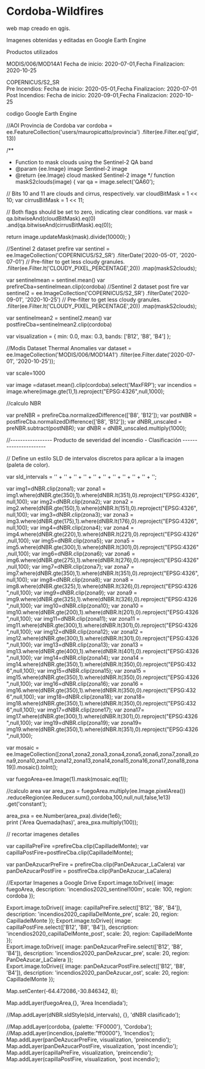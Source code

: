# Cordoba-Wildfires
web map creado en qgis.

Imagenes obtenidas y editadas en Google Earth Engine

Productos  utilizados

MODIS/006/MOD14A1
Fecha de inicio: 2020-07-01,Fecha Finalizacion: 2020-10-25

COPERNICUS/S2_SR  
Pre Incendios: Fecha de inicio: 2020-05-01,Fecha Finalizacion: 2020-07-01
Post Incendios: Fecha de inicio: 2020-09-01,Fecha Finalizacion: 2020-10-25

codigo Google Earth Engine 


//AOI Provincia de Cordoba
var cordoba = ee.FeatureCollection('users/mauropicatto/provincia')
              .filter(ee.Filter.eq('gid', 13))

/**
 * Function to mask clouds using the Sentinel-2 QA band
 * @param {ee.Image} image Sentinel-2 image
 * @return {ee.Image} cloud masked Sentinel-2 image
 */
function maskS2clouds(image) {
  var qa = image.select('QA60');

  // Bits 10 and 11 are clouds and cirrus, respectively.
  var cloudBitMask = 1 << 10;
  var cirrusBitMask = 1 << 11;

  // Both flags should be set to zero, indicating clear conditions.
  var mask = qa.bitwiseAnd(cloudBitMask).eq(0)
      .and(qa.bitwiseAnd(cirrusBitMask).eq(0));

  return image.updateMask(mask).divide(10000);
}

//Sentinel 2 dataset prefire
var sentinel = ee.ImageCollection('COPERNICUS/S2_SR')
                  .filterDate('2020-05-01', '2020-07-01')
                  // Pre-filter to get less cloudy granules.
                  .filter(ee.Filter.lt('CLOUDY_PIXEL_PERCENTAGE',20))
                  .map(maskS2clouds);
                

var sentinelmean = sentinel.mean()
var prefireCba=sentinelmean.clip(cordoba)
//Sentinel 2 dataset post fire
var sentinel2 = ee.ImageCollection('COPERNICUS/S2_SR')
                  .filterDate('2020-09-01', '2020-10-25')
                  // Pre-filter to get less cloudy granules.
                  .filter(ee.Filter.lt('CLOUDY_PIXEL_PERCENTAGE',20))
                  .map(maskS2clouds);
                
var sentinelmean2 = sentinel2.mean()
var postfireCba=sentinelmean2.clip(cordoba)

var visualization = {
  min: 0.0,
  max: 0.3,
  bands: ['B12', 'B8', 'B4']
};

//Modis Dataset Thermal Anomalies 
var dataset = ee.ImageCollection('MODIS/006/MOD14A1')
                  .filter(ee.Filter.date('2020-07-01', '2020-10-25'));
                  
var scale=1000                  
                  
var image =dataset.mean().clip(cordoba).select('MaxFRP');
var incendios = image.where(image.gte(1),1).reproject("EPSG:4326",null,1000);

//calculo NBR

var preNBR = prefireCba.normalizedDifference(['B8', 'B12']);
var postNBR = postfireCba.normalizedDifference(['B8', 'B12']);
var dNBR_unscaled = preNBR.subtract(postNBR);
var dNBR = dNBR_unscaled.multiply(1000);



//----------------- Producto de severidad del incendio - Clasificación ----------------------

// Define un estilo SLD de intervalos discretos para aplicar a la imagen (paleta de color).

var sld_intervals =
  '<RasterSymbolizer>' +
    '<ColorMap type="intervals" extended="false" >' +
      '<ColorMapEntry color="#ffffff" quantity="-500" label="-500"/>' +
      '<ColorMapEntry color="#7a8737" quantity="-250" label="-250" />' +
      '<ColorMapEntry color="#acbe4d" quantity="-100" label="-100" />' +
      '<ColorMapEntry color="#0ae042" quantity="100" label="100" />' +
      '<ColorMapEntry color="#fff70b" quantity="270" label="270" />' +
      '<ColorMapEntry color="#ffaf38" quantity="350" label="350" />' +
      '<ColorMapEntry color="#FF0000" quantity="2000" label="2000" />' +
    '</ColorMap>' +
  '</RasterSymbolizer>';
  
var img1=dNBR.clip(zona1);
var zona1 = img1.where(dNBR.gte(350),1).where(dNBR.lt(351),0).reproject("EPSG:4326",null,100);
var img2=dNBR.clip(zona2);
var zona2 = img2.where(dNBR.gte(150),1).where(dNBR.lt(151),0).reproject("EPSG:4326",null,100);
var img3=dNBR.clip(zona3);
var zona3 = img3.where(dNBR.gte(175),1).where(dNBR.lt(176),0).reproject("EPSG:4326",null,100);
var img4=dNBR.clip(zona4);
var zona4 = img4.where(dNBR.gte(220),1).where(dNBR.lt(221),0).reproject("EPSG:4326",null,100);
var img5=dNBR.clip(zona5);
var zona5 = img5.where(dNBR.gte(300),1).where(dNBR.lt(301),0).reproject("EPSG:4326",null,100);
var img6=dNBR.clip(zona6);
var zona6 = img6.where(dNBR.gte(275),1).where(dNBR.lt(276),0).reproject("EPSG:4326",null,100);
var img7=dNBR.clip(zona7);
var zona7 = img7.where(dNBR.gte(350),1).where(dNBR.lt(351),0).reproject("EPSG:4326",null,100);
var img8=dNBR.clip(zona8);
var zona8 = img8.where(dNBR.gte(325),1).where(dNBR.lt(326),0).reproject("EPSG:4326",null,100);
var img9=dNBR.clip(zona9);
var zona9 = img9.where(dNBR.gte(325),1).where(dNBR.lt(326),0).reproject("EPSG:4326",null,100);
var img10=dNBR.clip(zona10);
var zona10 = img10.where(dNBR.gte(200),1).where(dNBR.lt(201),0).reproject("EPSG:4326",null,100);
var img11=dNBR.clip(zona11);
var zona11 = img11.where(dNBR.gte(300),1).where(dNBR.lt(301),0).reproject("EPSG:4326",null,100);
var img12=dNBR.clip(zona12);
var zona12 = img12.where(dNBR.gte(300),1).where(dNBR.lt(301),0).reproject("EPSG:4326",null,100);
var img13=dNBR.clip(zona13);
var zona13 = img13.where(dNBR.gte(400),1).where(dNBR.lt(401),0).reproject("EPSG:4326",null,100);
var img14=dNBR.clip(zona14);
var zona14 = img14.where(dNBR.gte(350),1).where(dNBR.lt(350),0).reproject("EPSG:4326",null,100);
var img15=dNBR.clip(zona15);
var zona15 = img15.where(dNBR.gte(350),1).where(dNBR.lt(350),0).reproject("EPSG:4326",null,100);
var img16=dNBR.clip(zona16);
var zona16 = img16.where(dNBR.gte(350),1).where(dNBR.lt(350),0).reproject("EPSG:4326",null,100);
var img18=dNBR.clip(zona18);
var zona18= img18.where(dNBR.gte(350),1).where(dNBR.lt(350),0).reproject("EPSG:4326",null,100);
var img17=dNBR.clip(zone17);
var zona17= img17.where(dNBR.gte(300),1).where(dNBR.lt(301),0).reproject("EPSG:4326",null,100);
var img19=dNBR.clip(zona19);
var zona19= img19.where(dNBR.gte(350),1).where(dNBR.lt(351),0).reproject("EPSG:4326",null,100);

var mosaic = ee.ImageCollection([zona1,zona2,zona3,zona4,zona5,zona6,zona7,zona8,zona9,zona10,zona11,zona12,zona13,zona14,zona15,zona16,zona17,zona18,zona19]).mosaic().toInt();

var fuegoArea=ee.Image(1).mask(mosaic.eq(1));

//calculo area 
var area_pxa = fuegoArea.multiply(ee.Image.pixelArea()) 
                    .reduceRegion(ee.Reducer.sum(),cordoba,100,null,null,false,1e13)
                    .get('constant');
                   
 area_pxa = ee.Number(area_pxa).divide(1e6);                 
 print ('Area Quemada(has)', area_pxa.multiply(100));
 
// recortar imagenes detalles 
 
var capillaPreFire =prefireCba.clip(CapilladelMonte);
var capillaPostFire=postfireCba.clip(CapilladelMonte);
 
var panDeAzucarPreFire = prefireCba.clip(PanDeAzucar_LaCalera)
var panDeAzucarPostFire = postfireCba.clip(PanDeAzucar_LaCalera)
  
//Exportar Imagenes a Google Drive
 Export.image.toDrive({
     image: fuegoArea,
    description: 'incendios2020_sentinel100m',
     scale: 100,
     region: cordoba
   });
   
  Export.image.toDrive({
     image: capillaPreFire.select(['B12', 'B8', 'B4']),
    description: 'incendios2020_capillaDelMonte_pre',
     scale: 20,
     region: CapilladelMonte
  });
  Export.image.toDrive({
     image: capillaPostFire.select(['B12', 'B8', 'B4']),
    description: 'incendios2020_capillaDelMonte_post',
     scale: 20,
     region: CapilladelMonte
   });  
     Export.image.toDrive({
     image: panDeAzucarPreFire.select(['B12', 'B8', 'B4']),
    description: 'incendios2020_panDeAzucar_pre',
     scale: 20,
     region: PanDeAzucar_LaCalera
   });  
     Export.image.toDrive({
     image: panDeAzucarPostFire.select(['B12', 'B8', 'B4']),
    description: 'incendios2020_panDeAzucar_ost',
     scale: 20,
     region: CapilladelMonte
   });  
   
   
   
Map.setCenter(-64.472086,-30.846342, 8);

Map.addLayer(fuegoArea,{}, 'Area Incendiada');

//Map.addLayer(dNBR.sldStyle(sld_intervals), {}, 'dNBR clasificado');

//Map.addLayer(cordoba, {palette: 'FF0000'}, 'Cordoba');
//Map.addLayer(incendios,{palette:"ff0000"}, 'Incendios');
Map.addLayer(panDeAzucarPreFire, visualization, 'preincendio');
Map.addLayer(panDeAzucarPostFire, visualization, 'post incendio');
Map.addLayer(capillaPreFire, visualization, 'preincendio');
Map.addLayer(capillaPostFire, visualization, 'post incendio');


